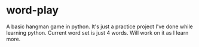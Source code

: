 # word-play
A basic hangman game in python.
It's just a practice project I've done while learning python.
Current word set is just 4 words. Will work on it as I learn more.
